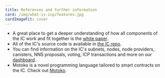 ```yaml
---
title: References and further information
card: /img/what-is-icp/features.jpg
cardImageFit: cover
---
```


- A great place to get a deeper understanding of how all components of the IC work and fit together is the [white paper](https://internetcomputer.org/whitepaper.pdf).
- All of the IC's source code is available in [the IC repo](https://github.com/dfinity/ic).
- You can find information on the IC's subnets, nodes, node providers, canisters, NNS proposals, voting, ICP transactions and more on our [dashboard](https://dashboard.internetcomputer.org/).
- Motoko is a novel programming language tailored to smart contracts on the IC. Check out [Motoko](https://github.com/dfinity/motoko).